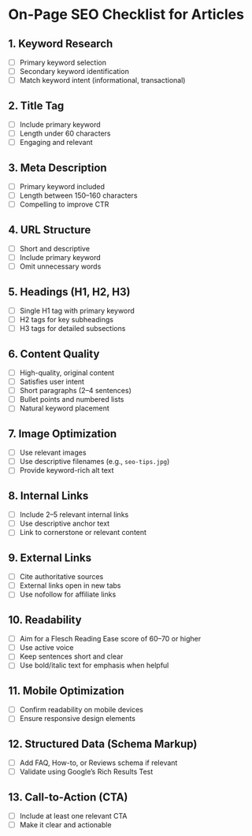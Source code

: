 # On-Page SEO Checklist for Articles

## 1. Keyword Research
- [ ] Primary keyword selection  
- [ ] Secondary keyword identification  
- [ ] Match keyword intent (informational, transactional)

## 2. Title Tag
- [ ] Include primary keyword  
- [ ] Length under 60 characters  
- [ ] Engaging and relevant

## 3. Meta Description
- [ ] Primary keyword included  
- [ ] Length between 150–160 characters  
- [ ] Compelling to improve CTR

## 4. URL Structure
- [ ] Short and descriptive  
- [ ] Include primary keyword  
- [ ] Omit unnecessary words

## 5. Headings (H1, H2, H3)
- [ ] Single H1 tag with primary keyword  
- [ ] H2 tags for key subheadings  
- [ ] H3 tags for detailed subsections

## 6. Content Quality
- [ ] High-quality, original content  
- [ ] Satisfies user intent  
- [ ] Short paragraphs (2–4 sentences)  
- [ ] Bullet points and numbered lists  
- [ ] Natural keyword placement

## 7. Image Optimization
- [ ] Use relevant images  
- [ ] Use descriptive filenames (e.g., `seo-tips.jpg`)  
- [ ] Provide keyword-rich alt text

## 8. Internal Links
- [ ] Include 2–5 relevant internal links  
- [ ] Use descriptive anchor text  
- [ ] Link to cornerstone or relevant content

## 9. External Links
- [ ] Cite authoritative sources  
- [ ] External links open in new tabs  
- [ ] Use nofollow for affiliate links

## 10. Readability
- [ ] Aim for a Flesch Reading Ease score of 60–70 or higher  
- [ ] Use active voice  
- [ ] Keep sentences short and clear  
- [ ] Use bold/italic text for emphasis when helpful

## 11. Mobile Optimization
- [ ] Confirm readability on mobile devices  
- [ ] Ensure responsive design elements

## 12. Structured Data (Schema Markup)
- [ ] Add FAQ, How-to, or Reviews schema if relevant  
- [ ] Validate using Google’s Rich Results Test

## 13. Call-to-Action (CTA)
- [ ] Include at least one relevant CTA  
- [ ] Make it clear and actionable